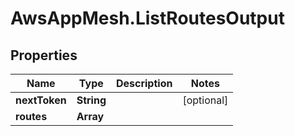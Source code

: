 # AwsAppMesh.ListRoutesOutput

## Properties

Name | Type | Description | Notes
------------ | ------------- | ------------- | -------------
**nextToken** | **String** |  | [optional] 
**routes** | **Array** |  | 


